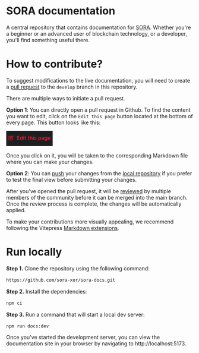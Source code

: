 # SORA documentation

A central repository that contains documentation for [SORA](sora.org). Whether you're a beginner or an advanced user of blockchain technology, or a developer, you'll find something useful there.

# How to contribute?

To suggest modifications to the live documentation, you will need to create a [pull request](https://docs.github.com/en/pull-requests/collaborating-with-pull-requests/proposing-changes-to-your-work-with-pull-requests/about-pull-requests) to the `develop` branch in this repository.

There are multiple ways to initiate a pull request.

**Option 1**: You can directly open a pull request in Github. To find the content you want to edit, click on the `Edit this page` button located at the bottom of every page. This button looks like this:

![](src/.gitbook/assets/editThisPage.png)

Once you click on it, you will be taken to the corresponding Markdown file where you can make your changes.

**Option 2**: You can [push](https://docs.github.com/en/get-started/using-git/pushing-commits-to-a-remote-repository) your changes from the [local repository](#run-locally) if you prefer to test the final view before submitting your changes.

After you've opened the pull request, it will be [reviewed](https://docs.github.com/en/pull-requests/collaborating-with-pull-requests/reviewing-changes-in-pull-requests/reviewing-proposed-changes-in-a-pull-request) by multiple members of the community before it can be merged into the main branch. Once the review process is complete, the changes will be automatically applied.

To make your contributions more visually appealing, we recommend following the Vitepress [Markdown extensions](https://vitepress.dev/guide/markdown).

# Run locally

**Step 1.** Clone the repository using the following command:

```bash
https://github.com/sora-xor/sora-docs.git
```

**Step 2.** Install the dependencies:

```bash
npm ci
```

**Step 3.** Run a command that will start a local dev server:

```bash
npm run docs:dev
```

Once you've started the development server, you can view the documentation site in your browser by navigating to http://localhost:5173.
